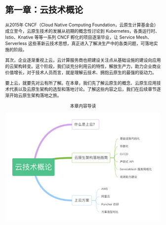 # 第一章：云技术概论

从2015年 CNCF（Cloud Native Computing Foundation，云原生计算基金会）成立至今，云原生技术的发展从初期的概念性讨论到 Kubernetes，各类运行时、Istio、Knative 等等一系列 CNCF 孵化的项目逐渐毕业，让 Service Mesh、Serverless 这些革新云技术思想，真正进入了解决生产中的各类问题，可落地实施的阶段。

其次，企业逐渐重视上云，云计算服务商也把建设关注点从基础设施的建设向应用的云架构转变。这个阶段，我们谈充分利用云的特性，解放生产力，助力企业商业价值增长，对于技术人员而言，就是理解云技术、拥抱云原生的最强的驱动力。

要上云，就要先对云有所了解。在本章，我们先了解云原生的概念、云原生应用技术代表以及云原生架构的选型和落地讨论。了解这些内容之后，我们在后续章节逐渐开始云原生架构落地之旅。


<div  align="center">
	<p>本章内容导读</p>
	<img src="../assets/cloud-summary.png" width = "500"  align=center />
</div>


